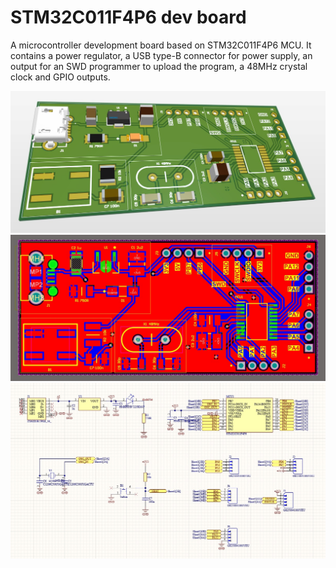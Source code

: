 # STM32C011F4P6 dev board

A microcontroller development board based on STM32C011F4P6 MCU. It contains a power regulator, a USB type-B connector for power supply, an output for an SWD programmer to upload the program, a 48MHz crystal clock and GPIO outputs. 

![alt text](https://github.com/IvYehor/stm32devboard/blob/main/board2.jpg)
![alt text](https://github.com/IvYehor/stm32devboard/blob/main/board1.jpg)
![alt text](https://github.com/IvYehor/stm32devboard/blob/main/board3.jpg)

